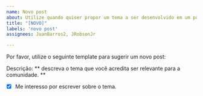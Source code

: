 ```yaml
---
name: Novo post
about: Utilize quando quiser propor um tema a ser desenvolvido em um post.
title: "[NOVO]"
labels: 'novo post'
assignees: JuanBarros2, JRobsonJr

---
```


Por favor, utilize o seguinte template para sugerir um novo post:

Descrição: ** descreva o tema que você acredita ser relevante para a comunidade. **

- [x] Me interesso por escrever sobre o tema.
